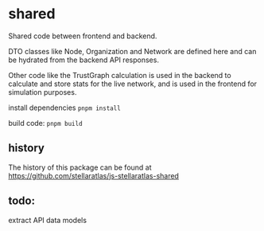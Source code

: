# shared

Shared code between frontend and backend.

DTO classes like Node, Organization and Network are defined here and can be hydrated from the backend API responses.

Other code like the TrustGraph calculation is used in the backend to calculate and store stats for the live network, and is used in the frontend for simulation purposes.

install dependencies
`pnpm install`

build code:
`pnpm build`

## history
The history of this package can be found at https://github.com/stellaratlas/js-stellaratlas-shared

## todo:
extract API data models
